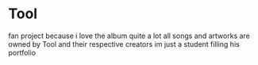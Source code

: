 # Tool
fan project because i love the album quite a lot
all songs and artworks are owned by Tool and their respective creators
im just a student filling his portfolio
